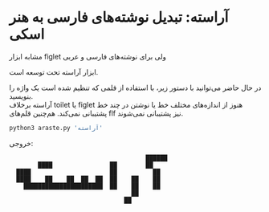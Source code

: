 # آراسته: تبدیل نوشته‌های فارسی به هنر اسکی

مشابه ابزار figlet ولی برای نوشته‌های فارسی و عربی

ابزار آراسته تحت توسعه است.

در حال حاضر می‌توانید با دستور زیر، با استفاده از قلمی که تنظیم شده است یک واژه را بنویسید.  
آراسته برخلاف toilet یا figlet هنوز از اندازه‌های مختلف خط یا نوشتن در چند خط پشتیبانی نمی‌کند. هم‌چنین قلم‌های flf نیز پشتیبانی نمی‌شوند.

```bash
python3 araste.py 'آراسته'
```

خروجی:

```
                                      ██████
        ████                ██        ██    
  ████                      ██          ██  
  ████    ██    ██  ██  ██  ██    ██    ██  
    ██████████████████████  ██    ██    ██  
                                  ██        
                                ██          
```

